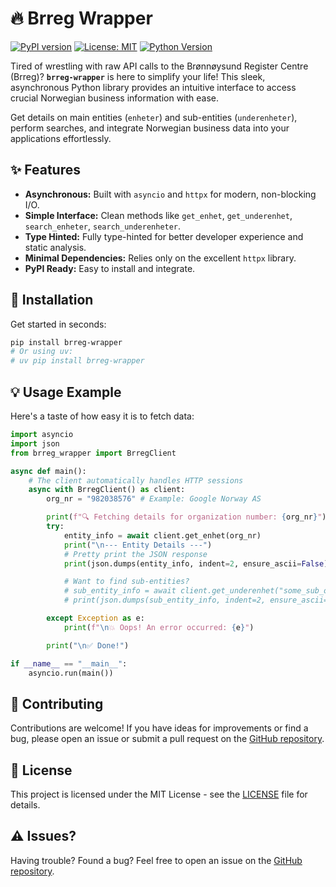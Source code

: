 # 🔥 Brreg Wrapper

[![PyPI version](https://img.shields.io/pypi/v/brreg-wrapper.svg)](https://pypi.org/project/brreg-wrapper/)
[![License: MIT](https://img.shields.io/badge/License-MIT-yellow.svg)](https://opensource.org/licenses/MIT)
[![Python Version](https://img.shields.io/pypi/pyversions/brreg-wrapper.svg)](https://pypi.org/project/brreg-wrapper/)

<!-- Optional: Add build status badge if you set up CI beyond publishing -->
<!-- [![Build Status](https://github.com/sondreal/brreg-wrapper/actions/workflows/your-ci-workflow.yml/badge.svg)](https://github.com/sondreal/brreg-wrapper/actions/workflows/your-ci-workflow.yml) -->

Tired of wrestling with raw API calls to the Brønnøysund Register Centre (Brreg)? **`brreg-wrapper`** is here to simplify your life! This sleek, asynchronous Python library provides an intuitive interface to access crucial Norwegian business information with ease.

Get details on main entities (`enheter`) and sub-entities (`underenheter`), perform searches, and integrate Norwegian business data into your applications effortlessly.

## ✨ Features

- **Asynchronous:** Built with `asyncio` and `httpx` for modern, non-blocking I/O.
- **Simple Interface:** Clean methods like `get_enhet`, `get_underenhet`, `search_enheter`, `search_underenheter`.
- **Type Hinted:** Fully type-hinted for better developer experience and static analysis.
- **Minimal Dependencies:** Relies only on the excellent `httpx` library.
- **PyPI Ready:** Easy to install and integrate.

## 🚀 Installation

Get started in seconds:

```bash
pip install brreg-wrapper
# Or using uv:
# uv pip install brreg-wrapper
```

## 💡 Usage Example

Here's a taste of how easy it is to fetch data:

```python
import asyncio
import json
from brreg_wrapper import BrregClient

async def main():
    # The client automatically handles HTTP sessions
    async with BrregClient() as client:
        org_nr = "982038576" # Example: Google Norway AS

        print(f"🔍 Fetching details for organization number: {org_nr}")
        try:
            entity_info = await client.get_enhet(org_nr)
            print("\n--- Entity Details ---")
            # Pretty print the JSON response
            print(json.dumps(entity_info, indent=2, ensure_ascii=False))

            # Want to find sub-entities?
            # sub_entity_info = await client.get_underenhet("some_sub_org_nr")
            # print(json.dumps(sub_entity_info, indent=2, ensure_ascii=False))

        except Exception as e:
            print(f"\n💥 Oops! An error occurred: {e}")

        print("\n✅ Done!")

if __name__ == "__main__":
    asyncio.run(main())
```

## 🤝 Contributing

Contributions are welcome! If you have ideas for improvements or find a bug, please open an issue or submit a pull request on the [GitHub repository](https://github.com/sondreal/brreg-wrapper).

## 📜 License

This project is licensed under the MIT License - see the [LICENSE](LICENSE) file for details.

## ⚠️ Issues?

Having trouble? Found a bug? Feel free to open an issue on the [GitHub repository](https://github.com/sondreal/brreg-wrapper/issues).
